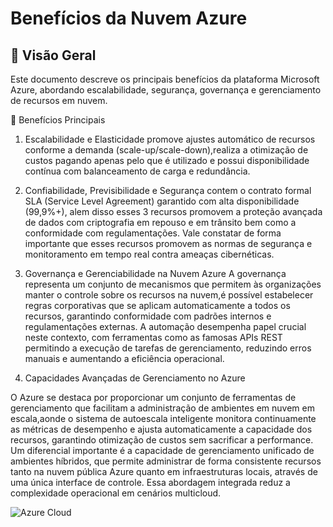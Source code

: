 # Benefícios da Nuvem Azure

## 📌 Visão Geral
Este documento descreve os principais benefícios da plataforma Microsoft Azure, abordando escalabilidade, segurança, governança e gerenciamento de recursos em nuvem.

🚀 Benefícios Principais
1. Escalabilidade e Elasticidade promove ajustes automático de recursos conforme a demanda (scale-up/scale-down),realiza a otimização de custos pagando apenas pelo que é utilizado e possui disponibilidade contínua com balanceamento de carga e redundância.

2. Confiabilidade, Previsibilidade e Segurança contem o contrato formal SLA (Service Level Agreement) garantido com alta disponibilidade (99,9%+), alem disso esses 3 recursos promovem a proteção avançada de dados com criptografia em repouso e em trânsito bem como a conformidade com regulamentações.
Vale constatar de forma importante que esses recursos promovem as normas de segurança e monitoramento em tempo real contra ameaças cibernéticas.

3. Governança e Gerenciabilidade na Nuvem Azure
A governança representa um conjunto de mecanismos que permitem às organizações manter o controle sobre os recursos na nuvem,é possível estabelecer regras corporativas que se aplicam automaticamente a todos os recursos, garantindo conformidade com padrões internos e regulamentações externas. A automação desempenha papel crucial neste contexto, com ferramentas como as famosas APIs REST permitindo a execução  de tarefas de gerenciamento, reduzindo erros manuais e aumentando a eficiência operacional.

4. Capacidades Avançadas de Gerenciamento no Azure

O Azure se destaca por proporcionar um conjunto de ferramentas de gerenciamento que facilitam a administração de ambientes em nuvem em escala,aonde o sistema de  autoescala inteligente monitora continuamente as métricas de desempenho e ajusta automaticamente a capacidade dos recursos, garantindo otimização de custos sem sacrificar a performance.
Um diferencial importante é a capacidade de gerenciamento unificado de ambientes híbridos, que permite administrar de forma consistente recursos tanto na nuvem pública Azure quanto em infraestruturas locais, através de uma única interface de controle. Essa abordagem integrada reduz a complexidade operacional em cenários multicloud.




![Azure Cloud](https://azure.microsoft.com/svghandler/azure-cloud/)
